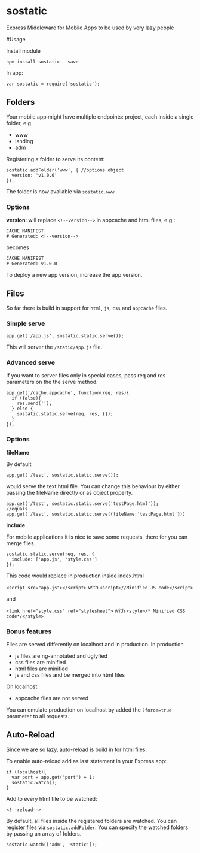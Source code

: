 # sostatic
Express Middleware for Mobile Apps to be used by very lazy people


#Usage

Install module

	npm install sostatic --save

In app:

	var sostatic = require('sostatic');

## Folders

Your mobile app might have multiple endpoints:
project, each inside a single folder, e.g.

- www
- landing
- adm

Registering a folder to serve its content:


	sostatic.addFolder('www', { //options object
	  version: 'v1.0.0'
	});

The folder is now available via `sostatic.www`

### Options ###

**version**: will replace `<!--version-->` in appcache and html files, e.g.:

	CACHE MANIFEST
	# Generated: <!--version--> 

becomes

	CACHE MANIFEST
	# Generated: v1.0.0 

To deploy a new app version, increase the app version.

## Files
So far there is build in support for `html`, `js`, `css` and `appcache` files.

### Simple serve ###

	app.get('/app.js', sostatic.static.serve());

This will server the `/static/app.js` file.

### Advanced serve ###
If you want to server files only in special cases, pass req and res parameters on the the serve method.

	app.get('/cache.appcache', function(req, res){
	  if (false){
	    res.send('');
	  } else {
	    sostatic.static.serve(req, res, {});
	  }
	});


### Options ###

**fileName**

By default

	app.get('/test', sostatic.static.serve());

would serve the text.html file. You can change this behaviour by either passing the fileName directly or as object property.

	app.get('/test', sostatic.static.serve('testPage.html'));
	//equals
	app.get('/test', sostatic.static.serve({fileName:'testPage.html'}))

**include**

For mobile applications it is nice to save some requests, there for you can merge files.

    sostatic.static.serve(req, res, {
      include: ['app.js', 'style.css']
    });

This code would replace in production inside index.html

`<script src="app.js"></script>` with `<script>//Minified JS code</script>`

and

`<link href="style.css" rel="stylesheet">` with `<style>/* Minified CSS code*/</style>`

### Bonus features ###
Files are served differently on localhost and in production. In production

-  js files are ng-annotated and uglyfied
-  css files are minified
-  html files are minified
-  js and css files and be merged into html files

On localhost

- appcache files are not served

You can emulate production on localhost by added the `?force=true` parameter to all requests.


## Auto-Reload
Since we are so lazy, auto-reload is build in for html files.

To enable auto-reload add as last statement in your Express app:

	if (localhost){
	  var port = app.get('port') + 1;
	  sostatic.watch();
	}

Add to every html file to be watched:
	
	<!--reload-->

By default, all files inside the registered folders are watched. You can register files via `sostatic.addFolder`. 
You can specify the watched folders by passing an array of folders.

	sostatic.watch(['adm', 'static']);
